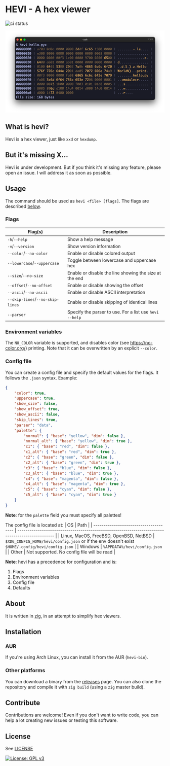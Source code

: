 # HEVI - A hex viewer

![ci status](https://github.com/Arnau478/hevi/actions/workflows/ci.yml/badge.svg)

![example image](web/example.png)

## What is hevi?
Hevi is a hex viewer, just like `xxd` or `hexdump`.

## But it's missing X...
Hevi is under development. But if you think it's missing any feature, please open an issue. I will address it as soon as possible.

## Usage
The command should be used as `hevi <file> [flags]`. The flags are described [below](#flags).

### Flags
| Flag(s)                          | Description                                             |
| -------------------------------- | ------------------------------------------------------- |
| `-h`/`--help`                    | Show a help message                                     |
| `-v`/`--version`                 | Show version information                                |
| `--color`/`--no-color`           | Enable or disable colored output                        |
| `--lowercase`/`--uppercase`      | Toggle between lowercase and uppercase hex              |
| `--size`/`--no-size`             | Enable or disable the line showing the size at the end  |
| `--offset`/`--no-offset`         | Enable or disable showing the offset                    |
| `--ascii`/`--no-ascii`           | Enable or disable ASCII interpretation                  |
| `--skip-lines`/`--no-skip-lines` | Enable or disable skipping of identical lines           |
| `--parser`                       | Specify the parser to use. For a list use `hevi --help` |

### Environment variables
The `NO_COLOR` variable is supported, and disables color (see <https://no-color.org/>) printing. Note that it can be overwritten by an explicit `--color`.

### Config file
You can create a config file and specify the default values for the flags. It follows the `.json` syntax. Example:
```json
{
    "color": true,
    "uppercase": true,
    "show_size": false,
    "show_offset": true,
    "show_ascii": false,
    "skip_lines": true,
    "parser": "data",
    "palette": {
        "normal": { "base": "yellow", "dim": false },
        "normal_alt": { "base": "yellow", "dim": true },
        "c1": { "base": "red", "dim": false },
        "c1_alt": { "base": "red", "dim": true },
        "c2": { "base": "green", "dim": false },
        "c2_alt": { "base": "green", "dim": true },
        "c3": { "base": "blue", "dim": false },
        "c3_alt": { "base": "blue", "dim": true },
        "c4": { "base": "magenta", "dim": false },
        "c4_alt": { "base": "magenta", "dim": true },
        "c5": { "base": "cyan", "dim": false },
        "c5_alt": { "base": "cyan", "dim": true }
    }
}
```
**Note**: for the `palette` field you must specify all palettes!

The config file is located at:
| OS                                     | Path                                                                                             |
| -------------------------------------- | ------------------------------------------------------------------------------------------------ |
| Linux, MacOS, FreeBSD, OpenBSD, NetBSD | `$XDG_CONFIG_HOME/hevi/config.json` or if the env doesn't exist `$HOME/.config/hevi/config.json` |
| Windows                                | `%APPDATA%/hevi/config.json`                                                                     |
| Other                                  | Not supported. No config file will be read                                                       |

**Note**: hevi has a precedence for configuration and is:
1. Flags
2. Environment variables
3. Config file
4. Defaults

## About
It is written in [zig](https://github.com/ziglang/zig), in an attempt to simplify hex viewers.

## Installation
### AUR
If you're using Arch Linux, you can install it from the AUR (`hevi-bin`).
### Other platforms
You can download a binary from the [releases](https://github.com/Arnau478/hevi/releases/) page. You can also clone the repository and compile it with `zig build` (using a `zig` master build).

## Contribute
Contributions are welcome! Even if you don't want to write code, you can help a lot creating new issues or testing this software.

## License
See [LICENSE](LICENSE)

[![License: GPL v3](https://img.shields.io/badge/License-GPLv3-blue.svg)](https://www.gnu.org/licenses/gpl-3.0)
